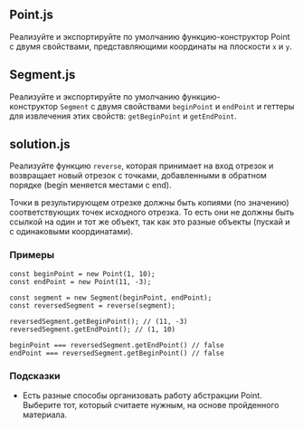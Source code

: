 Point.js
--------

Реализуйте и экспортируйте по умолчанию функцию-конструктор Point с двумя свойствами, представляющими координаты на плоскости `x` и `y`.

Segment.js
----------

Реализуйте и экспортируйте по умолчанию функцию-конструктор `Segment` с двумя свойствами `beginPoint` и `endPoint` и геттеры для извлечения этих свойств: `getBeginPoint` и `getEndPoint`.

solution.js
-----------

Реализуйте функцию `reverse`, которая принимает на вход отрезок и возвращает новый отрезок с точками, добавленными в обратном порядке (begin меняется местами с end).

Точки в результирующем отрезке должны быть копиями (по значению) соответствующих точек исходного отрезка. То есть они не должны быть ссылкой на один и тот же объект, так как это разные объекты (пускай и с одинаковыми координатами).

### Примеры

```
const beginPoint = new Point(1, 10);
const endPoint = new Point(11, -3);

const segment = new Segment(beginPoint, endPoint);
const reversedSegment = reverse(segment);

reversedSegment.getBeginPoint(); // (11, -3)
reversedSegment.getEndPoint(); // (1, 10)

beginPoint === reversedSegment.getEndPoint() // false
endPoint === reversedSegment.getBeginPoint() // false

```

### Подсказки

-   Есть разные способы организовать работу абстракции Point. Выберите тот, который считаете нужным, на основе пройденного материала.